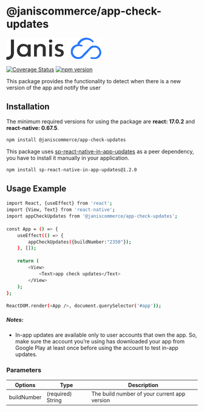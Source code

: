 # @janiscommerce/app-check-updates

![janis-logo](brand-logo.png)

[![Coverage Status](https://github.com/janis-commerce/app-check-updates/actions/workflows/coverage-status.yml/badge.svg)](https://github.com/janis-commerce/app-check-updates/actions/workflows/coverage-status.yml)
[![npm version](https://badge.fury.io/js/%40janiscommerce%2Fapp-check-updates.svg)](https://badge.fury.io/js/%40janiscommerce%2Fapp-check-updates)

This package provides the functionality to detect when there is a new version of the app and notify the user

## Installation

The minimum required versions for using the package are **react: 17.0.2** and **react-native: 0.67.5**.

```sh
npm install @janiscommerce/app-check-updates
```

This package uses [sp-react-native-in-app-updates](https://www.npmjs.com/package/sp-react-native-in-app-updates/v/1.2.0) as a peer dependency, you have to install it manually in your application.

```sh
npm install sp-react-native-in-app-updates@1.2.0
```

## Usage Example

```sh
import React, {useEffect} from 'react';
import {View, Text} from 'react-native';
import appCheckUpdates from '@janiscommerce/app-check-updates';

const App = () => {
	useEffect(() => {
  		appCheckUpdates({buildNumber:"2350"});
	}, []);

	return (
		<View>
			<Text>app check updates</Text>
		</View>
	);
};

ReactDOM.render(<App />, document.querySelector('#app'));
```

##### Notes:

- In-app updates are available only to user accounts that own the app. So, make sure the account you’re using has downloaded your app from Google Play at least once before using the account to test in-app updates.

### Parameters

| Options    | Type              | Description                            |
| ---------- | ----------------- | -------------------------------------- |
| buildNumber | (required) String | The build number of your current app version |
